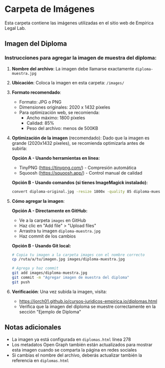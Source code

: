 # Carpeta de Imágenes

Esta carpeta contiene las imágenes utilizadas en el sitio web de Empírica Legal Lab.

## Imagen del Diploma

### Instrucciones para agregar la imagen de muestra del diploma:

1. **Nombre del archivo**: La imagen debe llamarse exactamente `diploma-muestra.jpg`

2. **Ubicación**: Coloca la imagen en esta carpeta: `/images/`

3. **Formato recomendado**:
   - Formato: JPG o PNG
   - Dimensiones originales: 2020 x 1432 píxeles
   - Para optimización web, se recomienda:
     - Ancho máximo: 1800 píxeles
     - Calidad: 85%
     - Peso del archivo: menos de 500KB

4. **Optimización de la imagen** (recomendado):
   Dado que la imagen es grande (2020x1432 píxeles), se recomienda optimizarla antes de subirla:

   **Opción A - Usando herramientas en línea:**
   - TinyPNG (https://tinypng.com/) - Compresión automática
   - Squoosh (https://squoosh.app/) - Control manual de calidad

   **Opción B - Usando comandos (si tienes ImageMagick instalado):**
   ```bash
   convert diploma-original.jpg -resize 1800x -quality 85 diploma-muestra.jpg
   ```

5. **Cómo agregar la imagen**:

   **Opción A - Directamente en GitHub:**
   - Ve a la carpeta `images` en GitHub
   - Haz clic en "Add file" > "Upload files"
   - Arrastra tu imagen `diploma-muestra.jpg`
   - Haz commit de los cambios

   **Opción B - Usando Git local:**
   ```bash
   # Copia tu imagen a la carpeta images con el nombre correcto
   cp /ruta/a/tu/imagen.jpg images/diploma-muestra.jpg

   # Agrega y haz commit
   git add images/diploma-muestra.jpg
   git commit -m "Agregar imagen de muestra del diploma"
   git push
   ```

6. **Verificación**:
   Una vez subida la imagen, visita:
   - https://jorch01.github.io/cursos-juridicos-empirica.io/diplomas.html
   - Verifica que la imagen del diploma se muestre correctamente en la sección "Ejemplo de Diploma"

## Notas adicionales

- La imagen ya está configurada en `diplomas.html` línea 278
- Los metadatos Open Graph también están actualizados para mostrar esta imagen cuando se comparta la página en redes sociales
- Si cambias el nombre del archivo, deberás actualizar también la referencia en `diplomas.html`
